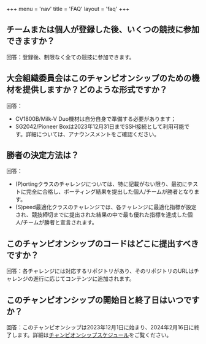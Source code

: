 +++
menu = 'nav'
title = 'FAQ'
layout = 'faq'
+++

## チームまたは個人が登録した後、いくつの競技に参加できますか？

回答：登録後、制限なく全ての競技に参加できます。

## 大会組織委員会はこのチャンピオンシップのための機材を提供しますか？どのような形式ですか？

回答：

- CV1800B/Milk-V Duo機材は自分自身で準備する必要があります；
- SG2042/Pioneer Boxは2023年12月31日までSSH接続として利用可能です。詳細については、アナウンスメントをご確認ください。

## 勝者の決定方法は？

回答：

- (P)ortingクラスのチャレンジについては、特に記載がない限り、最初にテストに完全に合格し、ポーティング結果を提出した個人/チームが勝者となります。
- (S)peed最適化クラスのチャレンジでは、各チャレンジに最適化指標が設定され、競技締切までに提出された結果の中で最も優れた指標を達成した個人/チームが勝者と宣言されます。

## このチャンピオンシップのコードはどこに提出すべきですか？

回答：各チャレンジには対応するリポジトリがあり、そのリポジトリのURLはチャレンジの進行に応じてコンテンツに追加されます。

## このチャンピオンシップの開始日と終了日はいつですか？

回答：このチャンピオンシップは2023年12月1日に始まり、2024年2月16日に終了します。詳細は[チャンピオンシップスケジュール](/ja/00/#チャンピオンシップスケジュール)をご覧ください。
